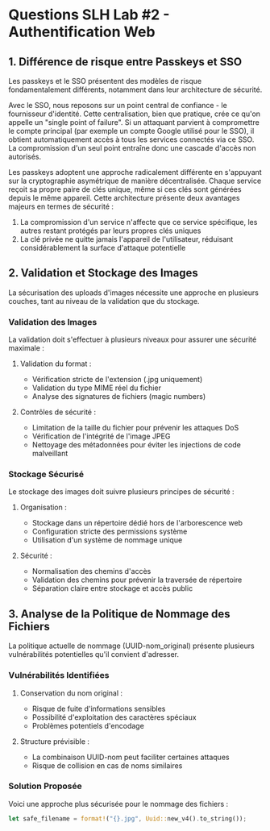 # Questions SLH Lab #2 - Authentification Web

## 1. Différence de risque entre Passkeys et SSO

Les passkeys et le SSO présentent des modèles de risque fondamentalement différents, notamment dans leur architecture de sécurité.

Avec le SSO, nous reposons sur un point central de confiance - le fournisseur d'identité. Cette centralisation, bien que pratique, crée ce qu'on appelle un "single point of failure". Si un attaquant parvient à compromettre le compte principal (par exemple un compte Google utilisé pour le SSO), il obtient automatiquement accès à tous les services connectés via ce SSO. La compromission d'un seul point entraîne donc une cascade d'accès non autorisés.

Les passkeys adoptent une approche radicalement différente en s'appuyant sur la cryptographie asymétrique de manière décentralisée. Chaque service reçoit sa propre paire de clés unique, même si ces clés sont générées depuis le même appareil. Cette architecture présente deux avantages majeurs en termes de sécurité :

1. La compromission d'un service n'affecte que ce service spécifique, les autres restant protégés par leurs propres clés uniques
2. La clé privée ne quitte jamais l'appareil de l'utilisateur, réduisant considérablement la surface d'attaque potentielle

## 2. Validation et Stockage des Images

La sécurisation des uploads d'images nécessite une approche en plusieurs couches, tant au niveau de la validation que du stockage.

### Validation des Images

La validation doit s'effectuer à plusieurs niveaux pour assurer une sécurité maximale :

1. Validation du format :
    - Vérification stricte de l'extension (.jpg uniquement)
    - Validation du type MIME réel du fichier
    - Analyse des signatures de fichiers (magic numbers)

2. Contrôles de sécurité :
    - Limitation de la taille du fichier pour prévenir les attaques DoS
    - Vérification de l'intégrité de l'image JPEG
    - Nettoyage des métadonnées pour éviter les injections de code malveillant

### Stockage Sécurisé

Le stockage des images doit suivre plusieurs principes de sécurité :

1. Organisation :
    - Stockage dans un répertoire dédié hors de l'arborescence web
    - Configuration stricte des permissions système
    - Utilisation d'un système de nommage unique

2. Sécurité :
    - Normalisation des chemins d'accès
    - Validation des chemins pour prévenir la traversée de répertoire
    - Séparation claire entre stockage et accès public

## 3. Analyse de la Politique de Nommage des Fichiers

La politique actuelle de nommage (UUID-nom_original) présente plusieurs vulnérabilités potentielles qu'il convient d'adresser.

### Vulnérabilités Identifiées

1. Conservation du nom original :
    - Risque de fuite d'informations sensibles
    - Possibilité d'exploitation des caractères spéciaux
    - Problèmes potentiels d'encodage

2. Structure prévisible :
    - La combinaison UUID-nom peut faciliter certaines attaques
    - Risque de collision en cas de noms similaires

### Solution Proposée

Voici une approche plus sécurisée pour le nommage des fichiers :

```rust
let safe_filename = format!("{}.jpg", Uuid::new_v4().to_string());
```
